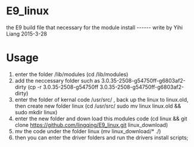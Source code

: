 # E9_linux
the E9 build file that necessary for the module install
  ------ write by Yihi Liang
        2015-3-28

# Usage #
1. enter the folder /lib/modules (cd /lib/modules)
2. add the neccessary folder such as 3.0.35-2508-g54750ff-g6803af2-dirty
   (cp -r 3.0.35-2508-g54750ff 3.0.35-2508-g54750ff-g6803af2-dirty)
3. enter the folder of kernal code /usr/src/ , back up the linux to linux.old, then create new folder linux (cd /usr/src/ sudo mv linux linux.old && sudo mkdir linux)
4. enter the new folder and down load this modules code (cd linux && git clone https://github.com/lingqing/E9_linux.git linux_download)
5. mv the code under the folder linux (mv linux_download/* ./)
6. then you can enter the driver folders and run the drivers install scripts;
